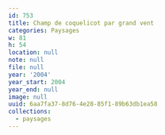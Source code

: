 ```yaml
---
id: 753
title: Champ de coquelicot par grand vent
categories: Paysages
w: 81
h: 54
location: null
note: null
file: null
year: '2004'
year_start: 2004
year_end: null
image: null
uuid: 6aa7fa37-8d76-4e28-85f1-89b63db1ea58
collections:
  - paysages
---
```



